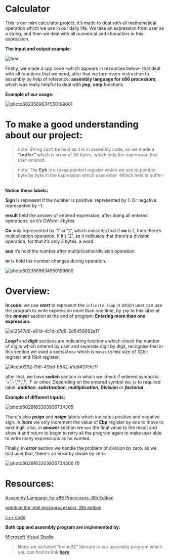 # Calculator
This is our mini calculator project, it’s made to deal with all mathematical operation which we use in our daily life. 
We take an expression from user as a string, and then we deal with all numerical and characters in this expression. 

**The input and output example**: 

![first](https://user-images.githubusercontent.com/76706477/103562678-210d2c00-4ec4-11eb-97d8-91fcfb832c7f.jpg)

 

Firstly, we made a cpp code -which appears in resources below- that deal with all functions that we need, after that we turn every instruction to assembly by help of reference: **assembly language for x86 processors**, which was really helpful to deal with **jmp**, **cmp** functions

**Example of our usage:** 

![photo6023569634550199601](https://user-images.githubusercontent.com/76706477/103562904-8cef9480-4ec4-11eb-8606-6cbf9d46fb2b.jpg)


# To make a good understanding about our project:
>note: String can’t be held as it is in assembly code, so we made a **“buffer”** which is array of 30 bytes, which held the expression that user entered. 

>note: The **Epb** is a (base pointer) register which we use to point to byte by byte in the expression which user enter -Which held in buffer- . 

**Notice these labels:**

**Sign** is represent if the number is positive: represented by 1. Or negative: represented by -1.

**result** held the answer of entered expression, after doing all entered operations, so it’s DWord: 4bytes.

**Co** only represented by '1' or '2', which indicates that if **co** is 1, then there’s multiplication operation. 
If it’s '2', so it indicates that there’s a division operation, for that it’s only 2 bytes: a word. 

**aux** it’s hold the number after multiplication/division operation. 

**nr** is hold the number changes during operation.

![photo6023569634550199600](https://user-images.githubusercontent.com/76706477/103562836-67fb2180-4ec4-11eb-90bf-ff9ce5898a1f.jpg)

 
# Overview:
**In code**:
we use ***start*** to represent the `infinite loop` in which user can use the program to write expression more than one time, by `jmp` to this label at the ***answer*** section at the end of program:
**Entering more than one expression:**

![e12547d6-e81d-4c1d-a7d6-2d6458692a17](https://user-images.githubusercontent.com/76706477/103569534-27a1a080-4ed0-11eb-90de-41cb8b5884af.jpg)

***Loop1*** and ***digit*** sections are indicating functions which check the number of digits which entered by user and seperate digit by digit, recognise that in this section we used a special `mov` which is `movzx` to mix size of 32bit register and 16bit register:


![4eeb0392-f1df-49bd-b542-a1dd437cfc7f](https://user-images.githubusercontent.com/76706477/103569674-659ec480-4ed0-11eb-8e13-b2922d7fc7ee.jpg)


after that, we have ***switch*** section in which we check if entered symbol is: '+','-','\*','/', '!' or other.
Depending on the entered symbol we `je` to required label: ***addition***, ***substraction***, ***multiplication***, ***Division*** or ***factorial***

**Example of different inputs:**

![photo6028163303936734305](https://user-images.githubusercontent.com/76706477/103699156-33ae6080-4fab-11eb-9456-be1812542ee7.jpg)

There's also ***psign*** and ***nsign*** labels which indicates positive and negative sign.
in ***incre*** we only increment the value of **Ebp** register by one to move to next digit.
also, in ***answer*** section we `mov` the final value to the result and show it and return to begin to retry all the program again to make user able to write many expressions as he wanted.

Finally, in ***error*** section we handle the problem of division by zero. as we told user that, there's an error by divide by zero:

![photo6028163303936734306 (1)](https://user-images.githubusercontent.com/76706477/103699536-c3540f00-4fab-11eb-9e7d-4573b6fca80f.jpg)














# Resources:

[Assembly Language for x86 Processors, 6th Edition](https://www.pearson.com/uk/educators/higher-education-educators/program/Irvine-Assembly-Language-for-x-86-Processors-6th-Edition/PGM965305.html)

[prentice the intel microprocessors, 8th edition](https://userpages.umbc.edu/~squire/intel_book.pdf)

[c++ code](https://github.com/Microprocessor-project-calculator/Calculator/blob/master/Calculator/Calculator.cpp)


**Both cpp and assembly program are implemented by:**

[Microsoft Visual Studio](https://visualstudio.microsoft.com/thank-you-downloading-visual-studio/?sku=Community&rel=16)

>Note: we included "Irvine32" liberary in our assembly program which you can find its link [**here**](https://drive.google.com/file/d/0B0zLWZC69TQaNWV6WWRhX1NDZlU/view)
